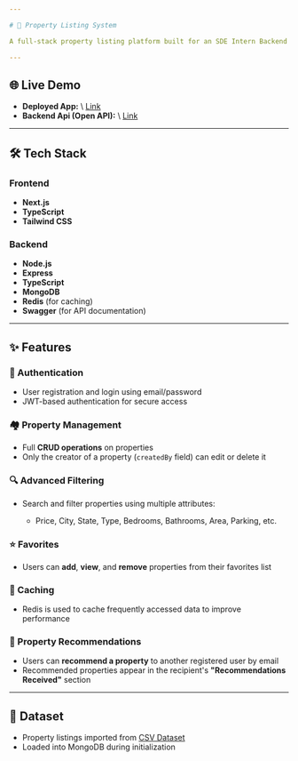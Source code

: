 ```yaml
---

# 🏡 Property Listing System

A full-stack property listing platform built for an SDE Intern Backend Assignment. The system supports user authentication, property CRUD operations, advanced filtering, favoriting, and property recommendations.

---
```


## 🌐 Live Demo

* **Deployed App:** \ [Link](https://lemon-property-frontend.vercel.app/)
* **Backend Api (Open API):** \ [Link](https://github.com/UnknownLemon03/lemon-property)


---

## 🛠 Tech Stack

### Frontend

* **Next.js**
* **TypeScript**
* **Tailwind CSS**

### Backend

* **Node.js**
* **Express**
* **TypeScript**
* **MongoDB**
* **Redis** (for caching)
* **Swagger** (for API documentation)

---

## ✨ Features

### 🔐 Authentication

* User registration and login using email/password
* JWT-based authentication for secure access

### 🏘️ Property Management

* Full **CRUD operations** on properties
* Only the creator of a property (`createdBy` field) can edit or delete it

### 🔍 Advanced Filtering

* Search and filter properties using multiple attributes:

  * Price, City, State, Type, Bedrooms, Bathrooms, Area, Parking, etc.

### ⭐ Favorites

* Users can **add**, **view**, and **remove** properties from their favorites list

### 🔄 Caching

* Redis is used to cache frequently accessed data to improve performance

### 📢 Property Recommendations

* Users can **recommend a property** to another registered user by email
* Recommended properties appear in the recipient's **"Recommendations Received"** section

---

## 📂 Dataset

* Property listings imported from [CSV Dataset](https://cdn2.gro.care/db424fd9fb74_1748258398689.csv)
* Loaded into MongoDB during initialization

